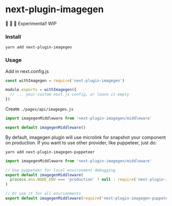 # next-plugin-imagegen

🚧 🚧 🚧 
Experimental! WIP

### Install

```
yarn add next-plugin-imagegen
```
### Usage

Add in next.config.js

```js
const withImagegen = require('next-plugin-imagegen')

module.exports = withImagegen({
  // ... your custom next.js config, or leave it empty
})
``` 


Create `./pages/api/imagegen.js`

```js
import imagegenMiddleware from 'next-plugin-imagegen/middleware'

export default imagegenMiddleware()
```

By default, imagegen plugin will use microlink for snapshot your component on production. If you want to use other provider, like puppeteer, just do:


```
yarn add next-plugin-imagegen-puppeteer
```

```js
import imagegenMiddleware from 'next-plugin-imagegen/middleware'

// Use pyppeteer for local environment debugging
export default imagegenMiddleware(
  process.env.NODE_ENV === 'production' ? null : require('next-plugin-imagegen-puppeteer')
)

// Or use it for all envrionments
export default imagegenMiddleware(require('next-plugin-imagegen-puppeteer'))
```